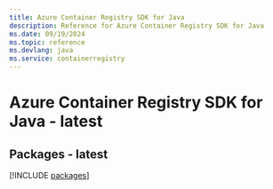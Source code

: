 ```yaml
---
title: Azure Container Registry SDK for Java
description: Reference for Azure Container Registry SDK for Java
ms.date: 09/19/2024
ms.topic: reference
ms.devlang: java
ms.service: containerregistry
---
```

# Azure Container Registry SDK for Java - latest
## Packages - latest
[!INCLUDE [packages](container-registry-index.md)]